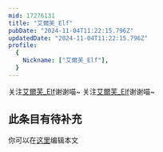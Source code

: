 ```yaml
---
mid: 17276131
title: "艾爾芙_Elf"
pubDate: "2024-11-04T11:22:15.796Z"
updatedDate: "2024-11-04T11:22:15.796Z"
profile:
  {
    Nickname: ["艾爾芙_Elf"],
  }
---
```


关注[艾爾芙_Elf](https://space.bilibili.com/17276131)谢谢喵~ 关注[艾爾芙_Elf](https://space.bilibili.com/17276131)谢谢喵~

## 此条目有待补充
你可以在[这里](https://github.com/Yuhanawa/VTuber.ICU/edit/master/src/content/v/艾爾芙_Elf/index.md)编辑本文
